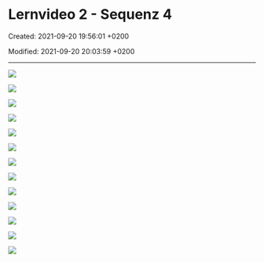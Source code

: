 # Lernvideo 2 - Sequenz 4

Created: 2021-09-20 19:56:01 +0200

Modified: 2021-09-20 20:03:59 +0200

---

![](../../../media/S1_02_PRMA_Projektmanagement-Grundlagen-Lernvideo-2---Sequenz-4-image1.png)



![](../../../media/S1_02_PRMA_Projektmanagement-Grundlagen-Lernvideo-2---Sequenz-4-image2.png)



![](../../../media/S1_02_PRMA_Projektmanagement-Grundlagen-Lernvideo-2---Sequenz-4-image3.png)



![](../../../media/S1_02_PRMA_Projektmanagement-Grundlagen-Lernvideo-2---Sequenz-4-image4.png)



![](../../../media/S1_02_PRMA_Projektmanagement-Grundlagen-Lernvideo-2---Sequenz-4-image5.png)



![](../../../media/S1_02_PRMA_Projektmanagement-Grundlagen-Lernvideo-2---Sequenz-4-image6.png)



![](../../../media/S1_02_PRMA_Projektmanagement-Grundlagen-Lernvideo-2---Sequenz-4-image7.png)



![](../../../media/S1_02_PRMA_Projektmanagement-Grundlagen-Lernvideo-2---Sequenz-4-image8.png)



![](../../../media/S1_02_PRMA_Projektmanagement-Grundlagen-Lernvideo-2---Sequenz-4-image9.png)



![](../../../media/S1_02_PRMA_Projektmanagement-Grundlagen-Lernvideo-2---Sequenz-4-image10.png)



![](../../../media/S1_02_PRMA_Projektmanagement-Grundlagen-Lernvideo-2---Sequenz-4-image11.png)



![](../../../media/S1_02_PRMA_Projektmanagement-Grundlagen-Lernvideo-2---Sequenz-4-image12.png)



![](../../../media/S1_02_PRMA_Projektmanagement-Grundlagen-Lernvideo-2---Sequenz-4-image1.png)













